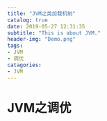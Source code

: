 ```yaml
---
title: "JVM之类加载机制"
catalog: true
date: 2019-05-27 12:31:35
subtitle: "This is about JVM."
header-img: "Demo.png"
tags:
- JVM
- 调优
catagories:
- JVM
---
```


# JVM之调优

